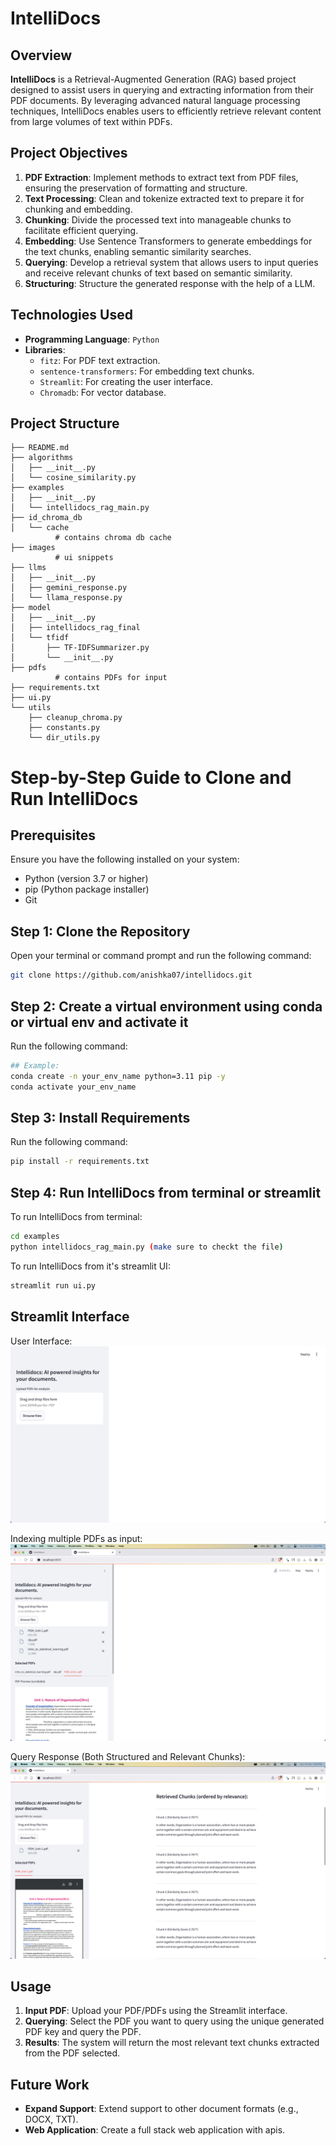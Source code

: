 # IntelliDocs

## Overview

**IntelliDocs** is a Retrieval-Augmented Generation (RAG) based project designed to assist users in querying and extracting information from their PDF documents. By leveraging advanced natural language processing techniques, IntelliDocs enables users to efficiently retrieve relevant content from large volumes of text within PDFs.

## Project Objectives

1. **PDF Extraction**: Implement methods to extract text from PDF files, ensuring the preservation of formatting and structure.
2. **Text Processing**: Clean and tokenize extracted text to prepare it for chunking and embedding.
3. **Chunking**: Divide the processed text into manageable chunks to facilitate efficient querying.
4. **Embedding**: Use Sentence Transformers to generate embeddings for the text chunks, enabling semantic similarity searches.
5. **Querying**: Develop a retrieval system that allows users to input queries and receive relevant chunks of text based on semantic similarity.
6. **Structuring**: Structure the generated response with the help of a LLM.

## Technologies Used

- **Programming Language**: `Python`
- **Libraries**:
  - `fitz`: For PDF text extraction.
  - `sentence-transformers`: For embedding text chunks.
  - `Streamlit`: For creating the user interface.
  - `Chromadb`: For vector database.

## Project Structure

```plaintext
├── README.md
├── algorithms
│   ├── __init__.py
│   └── cosine_similarity.py
├── examples
│   ├── __init__.py
│   └── intellidocs_rag_main.py
├── id_chroma_db
│   └── cache
          # contains chroma db cache
├── images
          # ui snippets
├── llms
│   ├── __init__.py
│   ├── gemini_response.py
│   └── llama_response.py
├── model
│   ├── __init__.py
│   ├── intellidocs_rag_final
│   └── tfidf
│       ├── TF-IDFSummarizer.py
│       └── __init__.py
├── pdfs
          # contains PDFs for input
├── requirements.txt
├── ui.py
└── utils
    ├── cleanup_chroma.py
    ├── constants.py
    └── dir_utils.py
```

# Step-by-Step Guide to Clone and Run IntelliDocs

## Prerequisites

Ensure you have the following installed on your system:
- Python (version 3.7 or higher)
- pip (Python package installer)
- Git

## Step 1: Clone the Repository

Open your terminal or command prompt and run the following command:

```bash
git clone https://github.com/anishka07/intellidocs.git
```

## Step 2: Create a virtual environment using conda or virtual env and activate it

Run the following command:

```bash
## Example:
conda create -n your_env_name python=3.11 pip -y
conda activate your_env_name 
```

## Step 3: Install Requirements

Run the following command:

```bash
pip install -r requirements.txt
```

## Step 4: Run IntelliDocs from terminal or streamlit

To run IntelliDocs from terminal:

```bash
cd examples
python intellidocs_rag_main.py (make sure to checkt the file)
```

To run IntelliDocs from it's streamlit UI:

```bash
streamlit run ui.py
```

## Streamlit Interface
User Interface:
![User Interface](images/abc.png)

Indexing multiple PDFs as input:
![](images/def.png)

Query Response (Both Structured and Relevant Chunks):
![](images/ghi.png)
## Usage

1. **Input PDF**: Upload your PDF/PDFs using the Streamlit interface.
2. **Querying**: Select the PDF you want to query using the unique generated PDF key and query the PDF.
3. **Results**: The system will return the most relevant text chunks extracted from the PDF selected.

## Future Work

- **Expand Support**: Extend support to other document formats (e.g., DOCX, TXT).
- **Web Application**: Create a full stack web application with apis.


